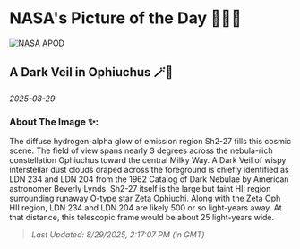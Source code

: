 
# NASA's Picture of the Day 🧑‍🚀💫

  ![NASA APOD](https://apod.nasa.gov/apod/image/2508/DarkVeil_v2p2048.jpeg)
  
  ## A Dark Veil in Ophiuchus 🪄🌌
  
  _2025-08-29_
  
  ### About The Image ✨: 
  
  The diffuse hydrogen-alpha glow of emission region Sh2-27 fills this cosmic scene. The field of view spans nearly 3 degrees across the nebula-rich constellation Ophiuchus toward the central Milky Way. A Dark Veil of wispy interstellar dust clouds draped across the foreground is chiefly identified as LDN 234 and LDN 204 from the 1962 Catalog of Dark Nebulae by American astronomer Beverly Lynds. Sh2-27 itself is the large but faint HII region surrounding runaway O-type star Zeta Ophiuchi. Along with the Zeta Oph HII region, LDN 234 and LDN 204 are likely 500 or so light-years away. At that distance, this telescopic frame would be about 25 light-years wide.
  
  
  
  > _Last Updated: 8/29/2025, 2:17:07 PM (in GMT)_
  